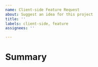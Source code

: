 ```yaml
---
name: Client-side Feature Request
about: Suggest an idea for this project
title: ''
labels: client-side, feature
assignees: ''

---
```


# Summary

<!-- Tell us what the suggestion is -->
